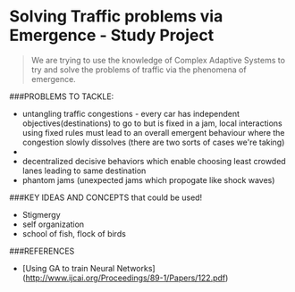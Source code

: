 # Solving Traffic problems via Emergence - Study Project

>We are trying to use the knowledge of Complex Adaptive Systems to try and solve the problems of traffic via the phenomena of emergence.

###PROBLEMS TO TACKLE:
* untangling traffic congestions - every car has independent objectives(destinations) to go to but is fixed in a jam, local interactions using fixed rules must lead to an overall emergent behaviour where the congestion slowly dissolves (there are two sorts of cases we're taking)
* 
* decentralized decisive behaviors which enable choosing least crowded lanes leading to same destination
* phantom jams (unexpected jams which propogate like shock waves)

###KEY IDEAS AND CONCEPTS that could be used!
* Stigmergy
* self organization
* school of fish, flock of birds

###REFERENCES
* [Using GA to train Neural Networks] (http://www.ijcai.org/Proceedings/89-1/Papers/122.pdf)

